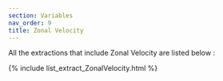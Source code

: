 ```yaml
---
section: Variables
nav_order: 9
title: Zonal Velocity
---
```


All the extractions that include Zonal Velocity are listed below :

{% include list_extract_ZonalVelocity.html %}
